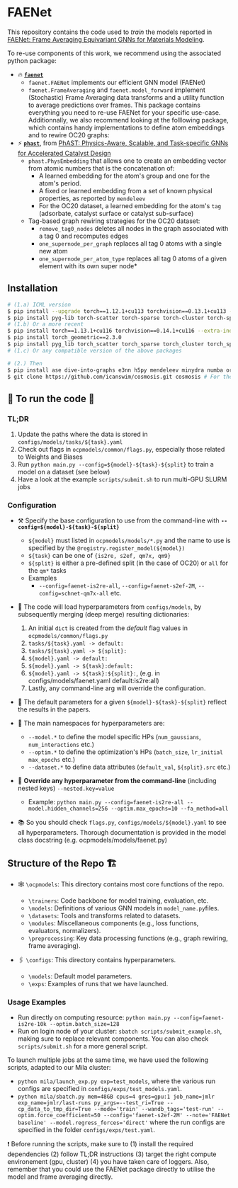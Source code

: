 # FAENet

This repository contains the code used to *train* the models reported in [FAENet: Frame Averaging Equivariant GNNs for Materials Modeling](https://openreview.net/forum?id=HRDRZNxQXc).

To re-use components of this work, we recommend using the associated python package:
* 🔥 [**`faenet`**](https://github.com/vict0rsch/faenet)
  * `faenet.FAENet` implements our efficient GNN model (FAENet)
  * `faenet.FrameAveraging` and `faenet.model_forward` implement (Stochastic) Frame Averaging data transforms and a utility function to average predictions over frames.
  This package contains everything you need to re-use FAENet for your specific use-case.
  Additionnally, we also recommend looking at the folllowing package, which contains handy implementations to define atom embeddings and to rewire OC20 graphs:
* ⚡ [**`phast`**](https://github.com/vict0rsch/phast), from [PhAST: Physics-Aware, Scalable, and Task-specific GNNs for Accelerated Catalyst Design](https://arxiv.org/abs/2211.12020)
  * `phast.PhysEmbedding` that allows one to create an embedding vector from atomic numbers that is the concatenation of:
    * A learned embedding for the atom's group and one for the atom's period.
    * A fixed or learned embedding from a set of known physical properties, as reported by `mendeleev`
    * For the OC20 dataset, a learned embedding for the atom's `tag` (adsorbate, catalyst surface or catalyst sub-surface)
  * Tag-based graph rewiring strategies for the OC20 dataset:
    * `remove_tag0_nodes` deletes all nodes in the graph associated with a tag 0 and recomputes edges
    * `one_supernode_per_graph` replaces all tag 0 atoms with a single new atom
    * `one_supernode_per_atom_type` replaces all tag 0 atoms of a given element with its own super node*


## Installation

```bash
# (1.a) ICML version
$ pip install --upgrade torch==1.12.1+cu113 torchvision==0.13.1+cu113 --extra-index-url https://download.pytorch.org/whl/cu113
$ pip install pyg-lib torch-scatter torch-sparse torch-cluster torch-spline-conv torch-geometric -f https://data.pyg.org/whl/torch-1.12.0+cu113.html
# (1.b) Or a more recent
$ pip install torch==1.13.1+cu116 torchvision==0.14.1+cu116 --extra-index-url https://download.pytorch.org/whl/cu116
$ pip install torch_geometric==2.3.0
$ pip install pyg_lib torch_scatter torch_sparse torch_cluster torch_spline_conv -f https://data.pyg.org/whl/torch-1.13.1+cu116.html
# (1.c) Or any compatible version of the above packages

# (2.) Then
$ pip install ase dive-into-graphs e3nn h5py mendeleev minydra numba orion Cython pymatgen rdkit rich scikit-learn sympy tqdm wandb tensorboard lmdb pytorch_warmup ipdb orjson
$ git clone https://github.com/icanswim/cosmosis.git cosmosis # For the QM7X dataset
```

## 🌟 To run the code 🌟

### TL;DR

1. Update the paths where the data is stored in `configs/models/tasks/${task}.yaml`
2. Check out flags in `ocpmodels/common/flags.py`, especially those related to Weights and Biases
3. Run `python main.py --config=${model}-${task}-${split}` to train a model on a dataset (see below)
4. Have a look at the example `scripts/submit.sh` to run multi-GPU SLURM jobs

### Configuration

* ⚒️ Specify the base configuration to use from the command-line with **`--config=${model}-${task}-${split}`**
  * `${model}` must listed in `ocpmodels/models/*.py` and the name to use is specified by the `@registry.register_model(${model})`
  * `${task}` can be one of `{is2re, s2ef, qm7x, qm9}`
  * `${split}` is either a pre-defined split (in the case of OC20) or `all` for the `qm*` tasks
  * Examples
    * `--config=faenet-is2re-all`, `--config=faenet-s2ef-2M`, `--config=schnet-qm7x-all` etc.

* 📘 The code will load hyperparameters from `configs/models`, by subsequently merging (deep merge) resulting dictionaries:

  1. An initial `dict` is created from the *default* flag values in `ocpmodels/common/flags.py`
  2. `tasks/${task}.yaml -> default:`
  3. `tasks/${task}.yaml -> ${split}:`
  4. `${model}.yaml -> default:`
  5. `${model}.yaml -> ${task}:default:`
  6. `${model}.yaml -> ${task}:${split}:`, (e.g. in configs/models/faenet.yaml default:is2re:all)
  7. Lastly, any command-line arg will override the configuration.

* 📙 The default parameters for a given `${model}-${task}-${split}` reflect the results in the papers.
* 📗 The main namespaces for hyperparameters are:
  * `--model.*` to define the model specific HPs (`num_gaussians`, `num_interactions` etc.)
  * `--optim.*` to define the optimization's HPs (`batch_size`, `lr_initial` `max_epochs` etc.)
  * `--dataset.*` to define data attributes (`default_val`, `${split}.src` etc.)
* 🔧 **Override any hyperparameter from the command-line** (including nested keys) `--nested.key=value`
  * Example: `python main.py --config=faenet-is2re-all --model.hidden_channels=256 --optim.max_epochs=10 --fa_method=all`
* 📚 So you should check `flags.py`, `configs/models/${model}.yaml` to see all hyperparameters. Thorough documentation is provided in the model class docstring (e.g. ocpmodels/models/faenet.py)



## Structure of the Repo 🏗

* 🕸 `\ocpmodels`: This directory contains most core functions of the repo.
  * `\trainers`: Code backbone for model training, evaluation, etc.
  * `\models`: Definitions of various GNN models in `model_name.py`files.
  * `\datasets`: Tools and transforms related to datasets.
  * `\modules`: Miscellaneous components (e.g., loss functions, evaluators, normalizers).
  * `\preprocessing`: Key data processing functions (e.g., graph rewiring, frame averaging).

* 🖇 `\configs`: This directory contains hyperparameters.
  * `\models`: Default model parameters.
  * `\exps`: Examples of runs that we have launched.


### Usage Examples

* Run directly on computing resource: `python main.py --config=faenet-is2re-10k --optim.batch_size=128`
* Run on login node of your cluster: `sbatch scripts/submit_example.sh`, making sure to replace relevant components. You can also check `scripts/submit.sh` for a more general script.

To launch multiple jobs at the same time, we have used the following scripts, adapted to our Mila cluster:
  * `python mila/launch_exp.py exp=test_models`, where the various run configs are specified in `configs/exps/test_models.yaml`.
  * `python mila/sbatch.py mem=48GB cpus=4 gres=gpu:1 job_name=jmlr exp_name=jmlr/last-runs py_args=--test_ri=True --cp_data_to_tmp_dir=True --mode='train' --wandb_tags='test-run' --optim.force_coefficient=50 --config='faenet-s2ef-2M' --note='FAENet baseline' --model.regress_forces='direct'` where the run configs are specified in the folder `configs/exps/test.yaml`.

❗️ Before running the scripts, make sure to (1) install the required dependencies (2) follow TL;DR instructions (3) target the right compute environement (gpu, cluster) (4) you have taken care of loggers. Also, remember that you could use the FAENet package directly to utilise the model and frame averaging directly.

